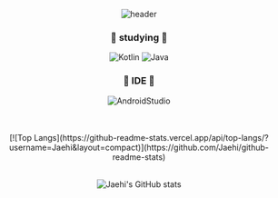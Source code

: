 <div align=center>
  
![header](https://capsule-render.vercel.app/api?type=waving&color=9999FF&height=300&section=header&text=Jaehiと申します&fontSize=44)

### :purple_heart: studying :purple_heart:
![Kotlin](https://img.shields.io/badge/Kotlin-5A45FF?style=flat-square&logo=Kotlin&logoColor=white) ![Java](https://img.shields.io/badge/Java-FF9A00?style=flat-square&logo=Java&logoColor=white) 

  
### :blue_heart: IDE :blue_heart:
![AndroidStudio](https://img.shields.io/badge/Android_Studio-3DDC84?style=flat-square&logo=AndroidStudio&logoColor=white)



  <br>
  </br>
  [![Top Langs](https://github-readme-stats.vercel.app/api/top-langs/?username=Jaehi&layout=compact)](https://github.com/Jaehi/github-readme-stats)
  
  <br>
  </br>
  
  
![Jaehi's GitHub stats](https://github-readme-stats.vercel.app/api?username=Jaehi&show_icons=true&theme=tokyonight)
  
</div>
